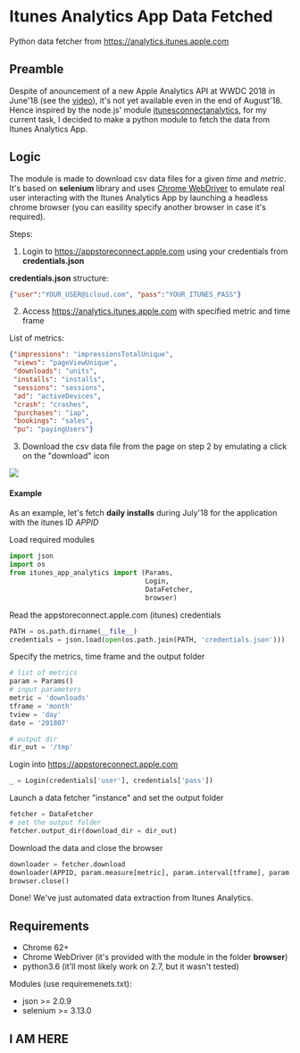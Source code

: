 # Itunes Analytics App Data Fetched

Python data fetcher from https://analytics.itunes.apple.com

## Preamble

Despite of anouncement of a new Apple Analytics API at WWDC 2018 in June'18 (see the <a href='https://developer.apple.com/videos/play/wwdc2018/303/' target='_blank'>video</a>), it's not yet available even in the end of August'18. Hence inspired by the node.js' module <a href='https://github.com/JanHalozan/iTunesConnectAnalytics' target='_blank'>itunesconnectanalytics</a>, for my current task, I decided to make a python module to fetch the data from Itunes Analytics App. 

## Logic

The module is made to download csv data files for a given *time* and *metric*. It's based on **selenium** library and uses <a href='http://chromedriver.chromium.org/getting-started' target='_blank'>Chrome WebDriver<a> to emulate real user interacting with the Itunes Analytics App by launching a headless chrome browser (you can easility specify another browser in case it's required).  

Steps:
1. Login to https://appstoreconnect.apple.com using your credentials from **credentials.json**

**credentials.json** structure:
```json
{"user":"YOUR_USER@icloud.com", "pass":"YOUR_ITUNES_PASS"}
```

2. Access https://analytics.itunes.apple.com with specified metric and time frame

List of metrics:

```json
{"impressions": "impressionsTotalUnique", 
 "views": "pageViewUnique", 
 "downloads": "units", 
 "installs": "installs", 
 "sessions": "sessions", 
 "ad": "activeDevices", 
 "crash": "crashes", 
 "purchases": "iap", 
 "bookings": "sales", 
 "pu": "payingUsers"}
```

3. Download the csv data file from the page on step 2 by emulating a click on the "download" icon

<img src="fig/ItunesAnalyticsApp_example.png" aling="center" widht="80%">

#### Example 

As an example, let's fetch **daily installs** during July'18 for the application with the itunes ID *APPID*

Load required modules
```python
import json
import os
from itunes_app_analytics import (Params, 
                                  Login, 
                                  DataFetcher,
                                  browser)
```

Read the appstoreconnect.apple.com (itunes) credentials
```python
PATH = os.path.dirname(__file__)
credentials = json.load(open(os.path.join(PATH, 'credentials.json')))
```

Specify the metrics, time frame and the output folder
```python
# list of metrics
param = Params()
# input parameters
metric = 'downloads'
tframe = 'month'
tview = 'day'
date = '201807'

# output dir
dir_out = '/tmp'
```

Login into https://appstoreconnect.apple.com
```python
_ = Login(credentials['user'], credentials['pass'])
```

Launch a data fetcher "instance" and set the output folder
```python
fetcher = DataFetcher
# set the output folder
fetcher.output_dir(download_dir = dir_out)
```
Download the data and close the browser
```python
downloader = fetcher.download
downloader(APPID, param.measure[metric], param.interval[tframe], param.zoom[tview], date)
browser.close()
```

Done! We've just automated data extraction from Itunes Analytics.

## Requirements

- Chrome 62+
- Chrome WebDriver (it's provided with the module in the folder **browser**)
- python3.6 (it'll most likely work on 2.7, but it wasn't tested)

Modules (use requiremenets.txt):
- json >= 2.0.9
- selenium >= 3.13.0

## I AM HERE